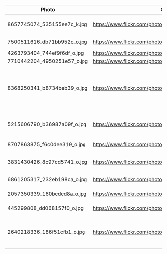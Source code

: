 | Photo | Source | Title | Creator | Licence |
|-|-|-|-|-|
| 8657745074_535155ee7c_k.jpg | <https://www.flickr.com/photos/leshaines123/8657745074> | Bartestree Cottage #dailyshoot | Les Haines | CC-BY |
| 7500511616_db71bb952c_o.jpg | <https://www.flickr.com/photos/number10gov/7500511616> | Number 10 door | Number 10 | CC-BY |
| 4263793404_744ef9f6df_o.jpg | <https://www.flickr.com/photos/46325849@N03/4263793404> | Dales farm | Matt Smith | CC-BY |
| 7710442204_4950251e57_o.jpg | <https://www.flickr.com/photos/klovovi/7710442204> | Kensington | Klovovi | CC-BY |
| 8368250341_b8734beb39_o.jpg | <https://www.flickr.com/photos/kachkaev/8368250341> | Typical Oxford: classical English terrace houses and old cars | Alexander Kachkaev | CC-BY |
| 5215606790_b36987a09f_o.jpg | <https://www.flickr.com/photos/lydiashiningbrightly/5215606790> | Regency House, Leamington Spa | Lydia | CC-BY |
| 8707863875_f6c0dee319_o.jpg | <https://www.flickr.com/photos/mister-e/8707863875> | The Shard | Chris Eason | CC-BY |
| 3831430426_8c97cd5741_o.jpg | <https://www.flickr.com/photos/ab-photo/3831430426> | 30 St Mary Axe (Gherkin) | Adrian B |
| 6861205317_232eb198ca_o.jpg | <https://www.flickr.com/photos/dun_deagh/6861205317> | The Sage, Gateshead | dun_deagh | CC-BY-SA |
| 2057350339_160bcdcd8a_o.jpg | <https://www.flickr.com/photos/nicmcphee/2057350339> | Short Cut Road | Nic McPhee | CC-BY-SA |
| 445299808_dd068157f0_o.jpg | <https://www.flickr.com/photos/rbrwr/445299808> | Polygon Lane | Rob Brewer | CC-BY-SA |
| 2640218336_186f51cfb1_o.jpg | <https://www.flickr.com/photos/atoach/2640218336> | honestly, who thinks up these street names? | Tim Green | CC-BY |
